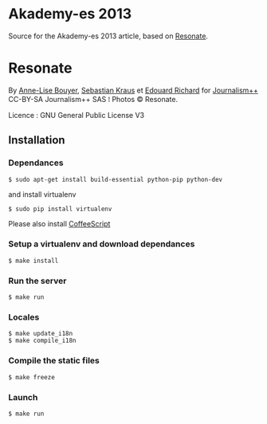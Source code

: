 Akademy-es 2013
=============

Source for the Akademy-es 2013 article, based on [Resonate](https://github.com/jplusplus/resonate2014).

# Resonate
By [Anne-Lise Bouyer](https://twitter.com/annelisebouyer), [Sebastian Kraus](https://twitter.com/sm_kraus) et [Edouard Richard](https://twitter.com/vied12) for [Journalism++](http://jplusplus.org/)  
CC-BY-SA Journalism++ SAS ⁞ Photos © Resonate.

Licence : GNU General Public License V3


## Installation

### Dependances

	$ sudo apt-get install build-essential python-pip python-dev

and install virtualenv

	$ sudo pip install virtualenv

Please also install [CoffeeScript](http://coffeescript.org/)

### Setup a virtualenv and download dependances

	$ make install

### Run the server

	$ make run

### Locales

	$ make update_i18n
	$ make compile_i18n

### Compile the static files

	$ make freeze

### Launch

	$ make run
